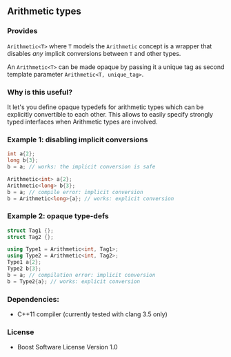 ## Arithmetic types

### Provides

`Arithmetic<T>` where `T` models the `Arithmetic` concept is a wrapper that
disables _any_ implicit conversions between `T` and other types. 

An `Arithmetic<T>` can be made opaque by passing it a unique tag as second
template parameter `Arithmetic<T, unique_tag>`.

### Why is this useful?

It let's you define opaque typedefs for arithmetic types which can be explicitly
convertible to each other. This allows to easily specify strongly typed
interfaces when Arithmetic types are involved.

### Example 1: disabling implicit conversions

```c++
int a{2};
long b{3};
b = a; // works: the implicit conversion is safe

Arithmetic<int> a{2};
Arithmetic<long> b{3};
b = a; // compile error: implicit conversion
b = Arithmetic<long>{a}; // works: explicit conversion
```

### Example 2: opaque type-defs

```c++
struct Tag1 {};
struct Tag2 {};

using Type1 = Arithmetic<int, Tag1>;
using Type2 = Arithmetic<int, Tag2>;
Type1 a{2};
Type2 b{3};
b = a; // compilation error: implicit conversion
b = Type2{a}; // works: explicit conversion
```

### Dependencies:
- C++11 compiler (currently tested with clang 3.5 only)

### License
- Boost Software License Version 1.0
